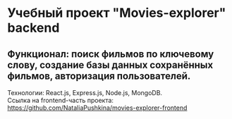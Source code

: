 # Учебный проект "Movies-explorer" backend

## Функционал: поиск фильмов по ключевому слову, создание базы данных сохранённых фильмов, авторизация пользователей.  
Технологии: React.js, Express.js, Node.js, MongoDB.  
Ссылка на frontend-часть проекта: https://github.com/NataliaPushkina/movies-explorer-frontend
